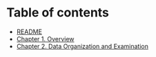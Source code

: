 # Table of contents

* [README](README.md)
* [Chapter 1. Overview](chapter-1.-overview.md)
* [Chapter 2. Data Organization and Examination](page-1.md)
